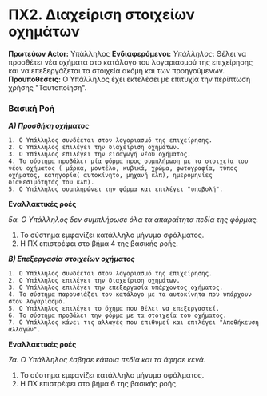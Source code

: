 ﻿# ΠΧ2. Διαχείριση στοιχείων οχημάτων

**Πρωτεύων Actor:** Υπάλληλος
**Ενδιαφερόμενοι:**
*Υπάλληλος*: Θέλει να προσθέτει νέα οχήματα στο κατάλογο του λογαριασμού της επιχείρησης και να επεξεργάζεται τα στοιχεία ακόμη και των προηγούμενων.
**Προυποθέσεις:** Ο Υπάλληλος έχει εκτελέσει με επιτυχία την περίπτωση χρήσης "Ταυτοποίηση".
### Βασική Ροή

***Α) Προσθήκη οχήματος***

	1. Ο Υπάλληλος συνδέεται στον λογοριασμό της επιχείρησης.
	2. Ο Υπάλληλος επιλέγει την διαχείριση οχημάτων.
	3. Ο Υπάλληλος επιλέγει την εισαγωγή νέου οχήματος.
	4. Το σύστημα προβάλει μία φόρμα προς συμπλήρωση με τα στοιχεία του νέου οχήματος ( μάρκα, μοντέλο, κυβικά, χρώμα, φωτογραφία, τύπος οχήματος, κατηγορία( αυτοκίνητο, μηχανή κλπ), ημερομηνίες διαθεσιμότητάς του κλπ).
	5. Ο Υπάλληλος συμπληρώνει την φόρμα και επιλέγει "υποβολή".
**Εναλλακτικές ροές**

*5α.  Ο Υπάλληλος δεν συμπλήρωσε όλα τα απαραίτητα πεδία της φόρμας.*

 1. Το σύστημα εμφανίζει κατάλληλο μήνυμα σφάλματος.
 2. Η ΠΧ επιστρέφει στο βήμα 4 της βασικής ροής.

***Β) Επεξεργασία στοιχείων οχήματος***

	1. Ο Υπάλληλος συνδέεται στον λογοριασμό της επιχείρησης.
	2. Ο Υπάλληλος επιλέγει την διαχείριση οχημάτων.
	3. Ο Υπάλληλος επιλέγει την επεξεργασία υπάρχοντος οχήματος.
	4. Το σύστημα παρουσιάζει τον κατάλογο με τα αυτοκίνητα που υπάρχουν στον λογαριασμό.
	5. Ο Υπάλληλος επιλέγει το όχημα που θέλει να επεξεργαστεί.
	6. Το σύστημα προβάλει την φόρμα με τα στοιχεία του οχήματος.
	7. Ο Υπάλληλος κάνει τις αλλαγές που επιθυμεί και επιλέγει "Αποθήκευση αλλαγών".
**Εναλλακτικές ροές**

*7α.  Ο Υπάλληλος έσβησε κάποια πεδία και τα άφησε κενά.*

 1. Το σύστημα εμφανίζει κατάλληλο μήνυμα σφάλματος.
 2. Η ΠΧ επιστρέφει στο βήμα 6 της βασικής ροής.
